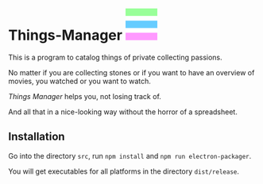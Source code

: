 # Things-Manager ![logo](src/main/main/icon-64x64.png) 

This is a program to catalog things of private collecting passions.

No matter if you are collecting stones or if you want to have an overview of movies, you watched or you want to watch.

_Things Manager_ helps you, not losing track of.

And all that in a nice-looking way without the horror of a spreadsheet.


## Installation

Go into the directory `src`, run `npm install` and `npm run electron-packager`.

You will get executables for all platforms in the directory `dist/release`.

